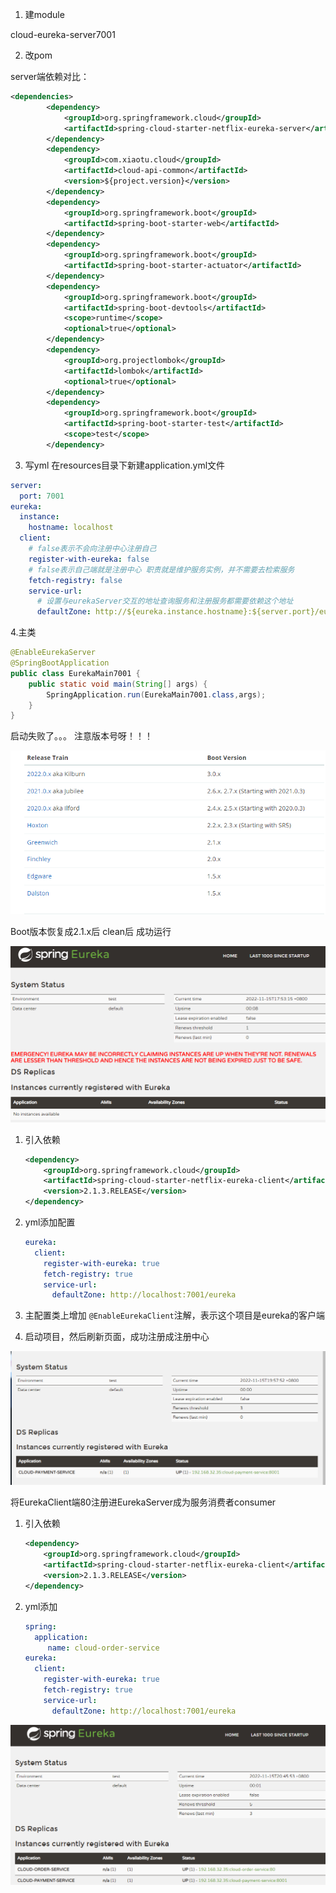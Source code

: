 





1. 建module

cloud-eureka-server7001

2. 改pom

server端依赖对比：

```xml
<dependencies>
        <dependency>
            <groupId>org.springframework.cloud</groupId>
            <artifactId>spring-cloud-starter-netflix-eureka-server</artifactId>
        </dependency>
        <dependency>
            <groupId>com.xiaotu.cloud</groupId>
            <artifactId>cloud-api-common</artifactId>
            <version>${project.version}</version>
        </dependency>
        <dependency>
            <groupId>org.springframework.boot</groupId>
            <artifactId>spring-boot-starter-web</artifactId>
        </dependency>
        <dependency>
            <groupId>org.springframework.boot</groupId>
            <artifactId>spring-boot-starter-actuator</artifactId>
        </dependency>
        <dependency>
            <groupId>org.springframework.boot</groupId>
            <artifactId>spring-boot-devtools</artifactId>
            <scope>runtime</scope>
            <optional>true</optional>
        </dependency>
        <dependency>
            <groupId>org.projectlombok</groupId>
            <artifactId>lombok</artifactId>
            <optional>true</optional>
        </dependency>
        <dependency>
            <groupId>org.springframework.boot</groupId>
            <artifactId>spring-boot-starter-test</artifactId>
            <scope>test</scope>
        </dependency>
```



3. 写yml
在resources目录下新建application.yml文件

```yml
server:
  port: 7001
eureka:
  instance:
    hostname: localhost
  client:
    # false表示不会向注册中心注册自己
    register-with-eureka: false
    # false表示自己端就是注册中心 职责就是维护服务实例，并不需要去检索服务
    fetch-registry: false
    service-url:
      # 设置与eurekaServer交互的地址查询服务和注册服务都需要依赖这个地址
      defaultZone: http://${eureka.instance.hostname}:${server.port}/eureka/
```



4.主类

```java
@EnableEurekaServer
@SpringBootApplication
public class EurekaMain7001 {
    public static void main(String[] args) {
        SpringApplication.run(EurekaMain7001.class,args);
    }
}
```





启动失败了。。。  注意版本号呀！！！

![image-20221115174805383](images/readme/image-20221115174805383.png)

Boot版本恢复成2.1.x后  clean后 成功运行

![image-20221115175328908](images/readme/image-20221115175328908.png)





1. 引入依赖

   ```xml
   <dependency>
       <groupId>org.springframework.cloud</groupId>
       <artifactId>spring-cloud-starter-netflix-eureka-client</artifactId>
       <version>2.1.3.RELEASE</version>
   </dependency>
   ```

2. yml添加配置

   ```yml
   eureka:
     client:
       register-with-eureka: true
       fetch-registry: true
       service-url:
         defaultZone: http://localhost:7001/eureka
   ```

3. 主配置类上增加 `@EnableEurekaClient`注解，表示这个项目是eureka的客户端

4. 启动项目，然后刷新页面，成功注册成注册中心



![image-20221115195808524](images/readme/image-20221115195808524.png)



 将EurekaClient端80注册进EurekaServer成为服务消费者consumer

1. 引入依赖

   ```xml
   <dependency>
       <groupId>org.springframework.cloud</groupId>
       <artifactId>spring-cloud-starter-netflix-eureka-client</artifactId>
       <version>2.1.3.RELEASE</version>
   </dependency>
   ```

2. yml添加

   ```yml
   spring:
     application:
     	name: cloud-order-service
   eureka:
     client:
       register-with-eureka: true
       fetch-registry: true
       service-url:
         defaultZone: http://localhost:7001/eureka
   ```

   



![image-20221115204619598](images/readme/image-20221115204619598.png)
